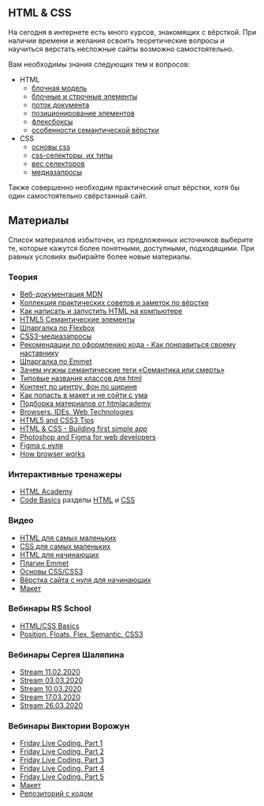 ## HTML & CSS

На сегодня в интернете есть много курсов, знакомящих с вёрсткой. При наличии времени и желания освоить теоретические вопросы и научиться верстать несложные сайты возможно самостоятельно.

Вам необходимы знания следующих тем и вопросов:
- HTML
  - [блочная модель](https://webref.ru/course/block-model)
  - [блочные и строчные элементы](https://webref.ru/course/block-inline)
  - [поток документа](https://itchief.ru/html-and-css/css-positioning-elements)
  - [позиционирование элементов](https://webref.ru/course/position)
  - [флексбоксы](https://danilin.biz/flexbox.htm)
  - [особенности семантической вёрстки](http://webupblog.ru/semanticheskaya-verstka-sajta/)
- CSS
  - [основы css](https://webref.ru/course/css-basics)
  - [css-селекторы, их типы](https://loftblog.ru/material/osnovy-css-urok-2/)
  - [вес селекторов](http://css.yoksel.ru/specifity/)
  - [медиазапросы](https://youtu.be/M-xc1EOMOIE)

Также совершенно необходим практический опыт вёрстки, хотя бы один самостоятельно свёрстанный сайт.

## Материалы

Список материалов избыточен, из предложенных источников выберите те, которые кажутся более понятными, доступными, подходящими. При равных условиях выбирайте более новые материалы.

### Теория
- [Веб-документация MDN](https://developer.mozilla.org/ru/docs/Web)
- [Коллекция практических советов и заметок по вёрстке](https://habr.com/ru/post/273471/)
- [Как написать и запустить HTML на компьютере](https://htmlacademy.ru/blog/education/all/how-to-run-html)
- [HTML5 Семантические элементы](https://html5css.ru/html/html5_semantic_elements.php)
- [Шпаргалка по Flexbox](https://habr.com/ru/post/313938/)
- [CSS3-медиазапросы](https://html5book.ru/css3-mediazaprosy/)
- [Рекомендации по оформлению кода - Как понравиться своему наставнику](https://github.com/tsergeytovarov/htmlacademy-basic-additional-material/blob/master/articles/как-понравиться-своему-наставнику/article.md)
- [Шпаргалка по Emmet](https://docs.emmet.io/cheat-sheet/)
- [Зачем нужны семантические теги «Семантика или смерть»](https://www.slideshare.net/yandex/ss-28968570)
- [Типовые названия классов для html](https://github.com/tsergeytovarov/htmlacademy-basic-additional-material/blob/master/articles/типовые-названия-классов/article.md)
- [Контент по центру, фон по ширине](https://isqua.ru/blog/2016/06/23/content-po-sentru-fon-po-shirinie/)
- [Как попасть в макет и не сойти с ума](https://isqua.ru/blog/2016/05/30/kak-popast-v-makiet-i-nie-soiti-s-uma/)
- [Подборка материалов от htmlacademy](https://github.com/tsergeytovarov/htmlacademy-basic-additional-material/blob/master/README.md)
- [Browsers. IDEs. Web Technologies](https://youtu.be/nd2VYxOsOwY)
- [HTML5 and CSS3 Tips](https://youtu.be/2iCgf03rx1I)
- [HTML & CSS - Building first simple app](https://youtu.be/B0RuI1L5r9Q)
- [Photoshop and Figma for web developers](https://youtu.be/9XEMnVakz-A)
- [Figma с нуля](https://youtu.be/z6mlqOGmjQQ)
- [How browser works](https://youtu.be/gdriDw-ciH8)

### Интерактивные тренажеры
- [HTML Academy](https://htmlacademy.ru/courses)
- [Code Basics](https://ru.code-basics.com/) разделы [HTML](https://ru.code-basics.com/languages/html) и [CSS](https://ru.code-basics.com/languages/css)

### Видео
- [HTML для самых маленьких](https://www.youtube.com/playlist?list=PL3LQJkGQtzc7aWRyr-GaxyO_dwj5inJ1t)
- [CSS для самых маленьких](https://www.youtube.com/playlist?list=PL3LQJkGQtzc6_KA1AZy9O6kVWwX1hoaTn)
- [HTML для начинающих](https://www.youtube.com/playlist?list=PLY4rE9dstrJyeZlPWoKJr1xKVVnG4w-Hc)
- [Плагин Emmet](https://www.youtube.com/watch?v=WeNN9So5DTs)
- [Основы CSS/CSS3](https://www.youtube.com/playlist?list=PL026CCEB5125879C2)
- [Вёрстка сайта с нуля для начинающих](https://www.youtube.com/playlist?list=PLoq3Accf02PVdUqjqPdWMG4HbEZXlhICW)
- [Макет](https://www.figma.com/file/ClPSP7KCU1NbvxMXA914hlFk/travel-landing-page-jacobvoyles?node-id=0%3A1)

### Вебинары RS School
- [HTML/CSS Basics](https://youtu.be/xdBTX4RMoBE)
- [Position. Floats. Flex. Semantic. CSS3](https://youtu.be/iSQcOjxttNg)
### Вебинары Сергея Шаляпина
  - [Stream 11.02.2020](https://youtu.be/UQavTWiTpnA)
  - [Stream 03.03.2020](https://youtu.be/PhRVJC0kBGE)
  - [Stream 10.03.2020](https://youtu.be/_5f0kznOM_A)
  - [Stream 17.03.2020](https://youtu.be/0M9Rz-wXYas)
  - [Stream 26.03.2020](https://youtu.be/fFDw7AH2OXo)
### Вебинары Виктории Ворожун
  - [Friday Live Coding. Part 1](https://youtu.be/ZAde-IJAHzo)
  - [Friday Live Coding. Part 2](https://youtu.be/BJENQIX2e2o)
  - [Friday Live Coding. Part 3](https://youtu.be/fooyYgIuZe8)
  - [Friday Live Coding. Part 4](https://youtu.be/Qk2UGlFNKPE)
  - [Friday Live Coding. Part 5](https://youtu.be/ouZnGUefneQ)
  - [Макет](https://www.figma.com/file/fw0GA18nmpVjTBzjtiEK2L/Friday_Live_Coding)
  - [Репозиторий с кодом](https://github.com/NikiNight/friday-live-coding/tree/develop)